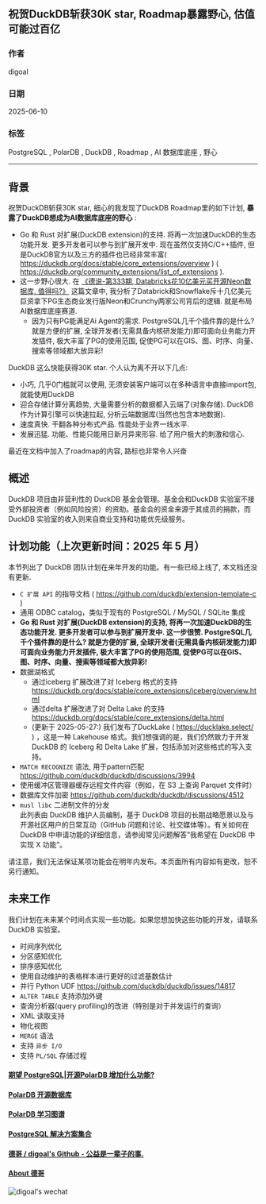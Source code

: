 ## 祝贺DuckDB斩获30K star, Roadmap暴露野心, 估值可能过百亿
            
### 作者            
digoal            
            
### 日期            
2025-06-10          
            
### 标签            
PostgreSQL , PolarDB , DuckDB , Roadmap , AI 数据库底座 , 野心  
            
----            
            
## 背景     
祝贺DuckDB斩获30K star, 细心的我发现了DuckDB Roadmap里的如下计划, <b>暴露了DuckDB想成为AI数据库底座的野心</b> :   
- Go 和 Rust 对扩展(DuckDB extension)的支持. 将再一次加速DuckDB的生态功能开发. 更多开发者可以参与到扩展开发中. 现在虽然仅支持C/C++插件, 但是DuckDB官方以及三方的插件也已经非常丰富( https://duckdb.org/docs/stable/core_extensions/overview ) ( https://duckdb.org/community_extensions/list_of_extensions ).  
- 这一步野心很大. 在 [《德说-第333期, Databricks花10亿美元买开源Neon数据库, 值得吗?》](../202505/20250506_01.md) 这篇文章中, 我分析了Databrick和Snowflake斥十几亿美元巨资拿下PG生态商业发行版Neon和Crunchy两家公司背后的逻辑. 就是布局AI数据库底座赛道.   
    - 因为只有PG能满足Ai Agent的需求. PostgreSQL几千个插件靠的是什么? 就是方便的扩展, 全球开发者(无需具备内核研发能力)即可面向业务能力开发插件, 极大丰富了PG的使用范围, 促使PG可以在GIS、图、时序、向量、搜索等领域都大放异彩!   
   
DuckDB 这么快能获得30K star. 个人认为离不开以下几点:  
- 小巧, 几乎0门槛就可以使用, 无须安装客户端可以在多种语言中直接import包, 就能使用DuckDB  
- 迎合存储计算分离趋势, 大量需要分析的数据都入云端了(对象存储). DuckDB 作为计算引擎可以快速拉起, 分析云端数据库(当然也包含本地数据).   
- 速度真快. 干翻各种分布式产品. 性能处于业界一线水平.   
- 发展迅猛. 功能、性能只能用日新月异来形容. 给了用户极大的刺激和信心.  
  
最近在文档中加入了roadmap的内容, 路标也非常令人兴奋  
  
## 概述  
DuckDB 项目由非营利性的 DuckDB 基金会管理。基金会和DuckDB 实验室不接受外部投资者（例如风险投资）的资助。基金会的资金来源于其成员的捐款，而 DuckDB 实验室的收入则来自商业支持和功能优先级服务。  
  
## 计划功能（上次更新时间：2025 年 5 月）  
本节列出了 DuckDB 团队计划在来年开发的功能。有一些已经上线了, 本文档还没有更新.   
  
- `C 扩展 API` 的指导文档 ( https://github.com/duckdb/extension-template-c )  
- 通用 ODBC catalog，类似于现有的 PostgreSQL / MySQL / SQLite 集成  
- <b> Go 和 Rust 对扩展(DuckDB extension)的支持, 将再一次加速DuckDB的生态功能开发. 更多开发者可以参与到扩展开发中. 这一步很赞. PostgreSQL几千个插件靠的是什么? 就是方便的扩展, 全球开发者(无需具备内核研发能力)即可面向业务能力开发插件, 极大丰富了PG的使用范围, 促使PG可以在GIS、图、时序、向量、搜索等领域都大放异彩! </b>    
- 数据湖格式  
    - 通过iceberg 扩展改进了对 Iceberg 格式的支持 https://duckdb.org/docs/stable/core_extensions/iceberg/overview.html  
    - 通过delta 扩展改进了对 Delta Lake 的支持 https://duckdb.org/docs/stable/core_extensions/delta.html  
    - (更新于 2025-05-27:) 我们发布了DuckLake ( https://ducklake.select/ ) ，这是一种 Lakehouse 格式。我们想强调的是，我们仍然致力于开发 DuckDB 的 Iceberg 和 Delta Lake 扩展，包括添加对这些格式的写入支持。  
- `MATCH RECOGNIZE` 语法, 用于pattern匹配 https://github.com/duckdb/duckdb/discussions/3994   
- 使用缓冲区管理器缓存远程文件内容（例如，在 S3 上查询 Parquet 文件时）  
- 数据库文件加密 https://github.com/duckdb/duckdb/discussions/4512  
- `musl libc` 二进制文件的分发  
此列表由 DuckDB 维护人员编制，基于 DuckDB 项目的长期战略愿景以及与开源社区用户的日常互动（GitHub 问题和讨论、社交媒体等）。有关如何在 DuckDB 中申请功能的详细信息，请参阅常见问题解答“我希望在 DuckDB 中实现 X 功能”。  
  
请注意，我们无法保证某项功能会在明年内发布。本页面所有内容如有更改，恕不另行通知。  
  
## 未来工作  
我们计划在未来某个时间点实现一些功能。如果您想加快这些功能的开发，请联系 DuckDB 实验室。  
  
- 时间序列优化  
- 分区感知优化  
- 排序感知优化  
- 使用自动维护的表格样本进行更好的过滤基数估计  
- 并行 Python UDF https://github.com/duckdb/duckdb/issues/14817  
- `ALTER TABLE` 支持添加外键  
- 查询分析器(query profiling)的改进（特别是对于并发运行的查询）  
- XML 读取支持  
- 物化视图  
- `MERGE` 语法  
- 支持 `异步 I/O`  
- 支持 `PL/SQL` 存储过程  
    
  
#### [期望 PostgreSQL|开源PolarDB 增加什么功能?](https://github.com/digoal/blog/issues/76 "269ac3d1c492e938c0191101c7238216")
  
  
#### [PolarDB 开源数据库](https://openpolardb.com/home "57258f76c37864c6e6d23383d05714ea")
  
  
#### [PolarDB 学习图谱](https://www.aliyun.com/database/openpolardb/activity "8642f60e04ed0c814bf9cb9677976bd4")
  
  
#### [PostgreSQL 解决方案集合](../201706/20170601_02.md "40cff096e9ed7122c512b35d8561d9c8")
  
  
#### [德哥 / digoal's Github - 公益是一辈子的事.](https://github.com/digoal/blog/blob/master/README.md "22709685feb7cab07d30f30387f0a9ae")
  
  
#### [About 德哥](https://github.com/digoal/blog/blob/master/me/readme.md "a37735981e7704886ffd590565582dd0")
  
  
![digoal's wechat](../pic/digoal_weixin.jpg "f7ad92eeba24523fd47a6e1a0e691b59")
  
